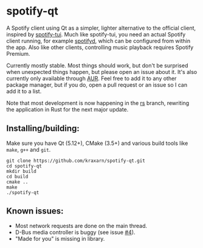 # spotify-qt
A Spotify client using Qt as a simpler, lighter alternative to the official client, inspired by [spotify-tui](https://github.com/Rigellute/spotify-tui).
Much like spotify-tui, you need an actual Spotify client running, for example [spotifyd](https://github.com/Spotifyd/spotifyd), which can be configured from within the app. Also like other clients, controlling music playback requires Spotify Premium.

Currently mostly stable. Most things should work, but don't be surprised when unexpected things happen, but please open an issue about it.
It's also currently only available through [AUR](https://aur.archlinux.org/packages/spotify-qt). Feel free to add it to any other package manager, but if you do, open a pull request or an issue so I can add it to a list.

Note that most development is now happening in the [rs](https://github.com/kraxarn/spotify-qt/tree/rs) branch, rewriting the application in Rust for the next major update.

## Installing/building:
Make sure you have Qt (5.12+), CMake (3.5+) and various build tools like `make`, `g++` and `git`.
```
git clone https://github.com/kraxarn/spotify-qt.git
cd spotify-qt
mkdir build
cd build
cmake ..
make
./spotify-qt
```

## Known issues:
* Most network requests are done on the main thread.
* D-Bus media controller is buggy (see issue [#4](https://github.com/kraxarn/spotify-qt/issues/4)).
* "Made for you" is missing in library.